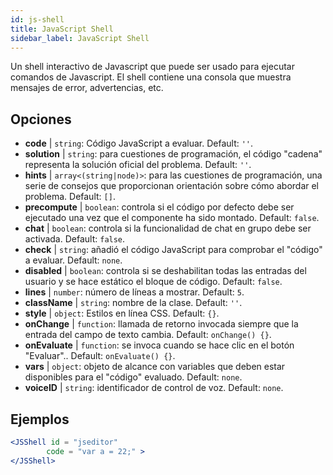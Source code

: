 ```yaml
---
id: js-shell
title: JavaScript Shell
sidebar_label: JavaScript Shell
---
```


Un shell interactivo de Javascript que puede ser usado para ejecutar comandos de Javascript. El shell contiene una consola que muestra mensajes de error, advertencias, etc.

## Opciones

* __code__ | `string`: Código JavaScript a evaluar. Default: `''`.
* __solution__ | `string`: para cuestiones de programación, el código "cadena" representa la solución oficial del problema. Default: `''`.
* __hints__ | `array<(string|node)>`: para las cuestiones de programación, una serie de consejos que proporcionan orientación sobre cómo abordar el problema. Default: `[]`.
* __precompute__ | `boolean`: controla si el código por defecto debe ser ejecutado una vez que el componente ha sido montado. Default: `false`.
* __chat__ | `boolean`: controla si la funcionalidad de chat en grupo debe ser activada. Default: `false`.
* __check__ | `string`: añadió el código JavaScript para comprobar el "código" a evaluar. Default: `none`.
* __disabled__ | `boolean`: controla si se deshabilitan todas las entradas del usuario y se hace estático el bloque de código. Default: `false`.
* __lines__ | `number`: número de líneas a mostrar. Default: `5`.
* __className__ | `string`: nombre de la clase. Default: `''`.
* __style__ | `object`: Estilos en línea CSS. Default: `{}`.
* __onChange__ | `function`: llamada de retorno invocada siempre que la entrada del campo de texto cambia. Default: `onChange() {}`.
* __onEvaluate__ | `function`: se invoca cuando se hace clic en el botón "Evaluar".. Default: `onEvaluate() {}`.
* __vars__ | `object`: objeto de alcance con variables que deben estar disponibles para el "código" evaluado. Default: `none`.
* __voiceID__ | `string`: identificador de control de voz. Default: `none`.


## Ejemplos

```jsx live
<JSShell id = "jseditor" 
        code = "var a = 22;" >
</JSShell>
```

